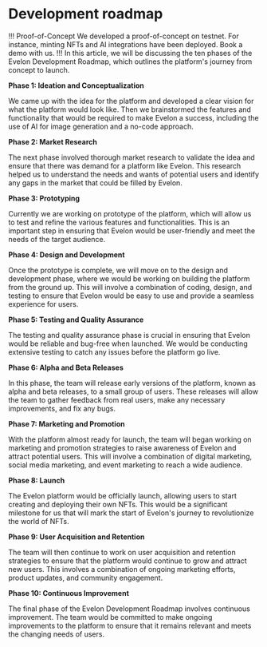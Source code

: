 # Development roadmap
!!! Proof-of-Concept
We developed a proof-of-concept on testnet. For instance, minting NFTs and AI integrations have been deployed. Book a demo with us.
!!!
In this article, we will be discussing the ten phases of the Evelon Development Roadmap, which outlines the platform's journey from concept to launch.

**Phase 1: Ideation and Conceptualization**

We came up with the idea for the platform and developed a clear vision for what the platform would look like. Then we brainstormed the features and functionality that would be required to make Evelon a success, including the use of AI for image generation and a no-code approach.

**Phase 2: Market Research**

The next phase involved thorough market research to validate the idea and ensure that there was demand for a platform like Evelon. This research helped us to understand the needs and wants of potential users and identify any gaps in the market that could be filled by Evelon.

**Phase 3: Prototyping**

Currently we are working on prototype of the platform, which will allow us to test and refine the various features and functionalities. This is an important step in ensuring that Evelon would be user-friendly and meet the needs of the target audience.

**Phase 4: Design and Development**

Once the prototype is complete, we will move on to the design and development phase, where we would be working on building the platform from the ground up. This will involve a combination of coding, design, and testing to ensure that Evelon would be easy to use and provide a seamless experience for users.

**Phase 5: Testing and Quality Assurance**

The testing and quality assurance phase is crucial in ensuring that Evelon would be reliable and bug-free when launched. We would be conducting extensive testing to catch any issues before the platform go live.

**Phase 6: Alpha and Beta Releases**

In this phase, the team will release early versions of the platform, known as alpha and beta releases, to a small group of users. These releases will allow the team to gather feedback from real users, make any necessary improvements, and fix any bugs.

**Phase 7: Marketing and Promotion**

With the platform almost ready for launch, the team will began working on marketing and promotion strategies to raise awareness of Evelon and attract potential users. This will involve a combination of digital marketing, social media marketing, and event marketing to reach a wide audience.

**Phase 8: Launch**

The Evelon platform would be officially launch, allowing users to start creating and deploying their own NFTs. This would be a significant milestone for us that will mark the start of Evelon's journey to revolutionize the world of NFTs.

**Phase 9: User Acquisition and Retention**

The team will then continue to work on user acquisition and retention strategies to ensure that the platform would continue to grow and attract new users. This involves a combination of ongoing marketing efforts, product updates, and community engagement.

**Phase 10: Continuous Improvement**

The final phase of the Evelon Development Roadmap involves continuous improvement. The team would be committed to make ongoing improvements to the platform to ensure that it remains relevant and meets the changing needs of users.

